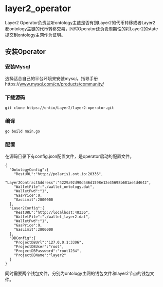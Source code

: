 # layer2_operator

Layer2 Operator负责监听ontology主链是否有到Layer2的代币转移或者Layer2都ontology主链的代币转移交易，同时Operator还负责周期性的将Layer2的state提交到ontology主网作为证明。

## 安装Operator

### 安装Mysql

选择适合自己的平台环境来安装mysql，指导手册https://www.mysql.com/cn/products/community/

### 下载源码

```
git clone https://ontio/Layer2/layer2-operator.git
```

### 编译

```
go build main.go
```

### 配置

在源码目录下有config.json配置文件，是operator启动的配置文件。
```
{
  "OntologyConfig":{
    "RestURL":"http://polaris1.ont.io:20336",
    "Layer2ContractAddress":"4229a92d90d446d1598e12e35698b681ae4d4642",
    "WalletFile":"./wallet_ontology.dat",
    "WalletPwd":"1",
    "GasPrice":0,
    "GasLimit":2000000
  },
  "Layer2Config":{
    "RestURL":"http://localhost:40336",
    "WalletFile":"./wallet_layer2.dat",
    "WalletPwd":"1",
    "GasPrice":0,
    "GasLimit":2000000
  },
  "DBConfig":{
    "ProjectDBUrl":"127.0.0.1:3306",
    "ProjectDBUser":"root",
    "ProjectDBPassword":"root1234",
    "ProjectDBName":"layer2"
  }
}
```
同时需要两个钱包文件，分别为ontology主网的钱包文件和layer2节点的钱包文件。